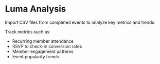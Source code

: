 # Luma Analysis

Import CSV files from completed events to analyze key metrics and trends.

Track metrics such as:

- Recurring member attendance
- RSVP to check-in conversion rates
- Member engagement patterns
- Event popularity trends
